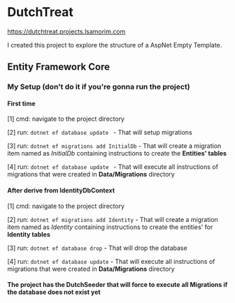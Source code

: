 # DutchTreat

https://dutchtreat.projects.lsamorim.com

I created this project to explore the structure of a AspNet Empty Template.

## Entity Framework Core

### My Setup (don't do it if you're gonna run the project)

#### First time

[1] cmd: navigate to the project directory

[2] run: ```dotnet ef database update ``` - That will setup migrations

[3] run: ```dotnet ef migrations add InitialDb``` - That will create a migration item named as *InitialDb* containing instructions to create the **Entities' tables**

[4] run: ```dotnet ef database update ``` - That will execute all instructions of migrations that were created in **Data/Migrations** directory

#### After derive from IdentityDbContext
[1] cmd: navigate to the project directory

[2] run: ```dotnet ef migrations add Identity``` - That will create a migration item named as *Identity* containing instructions to create the entities' for **Identity tables**

[3] run: ```dotnet ef database drop``` - That will drop the database

[4] run: ```dotnet ef database update``` - That will execute all instructions of migrations that were created in **Data/Migrations** directory

#### The project has the DutchSeeder that will force to execute all Migrations if the database does not exist yet
